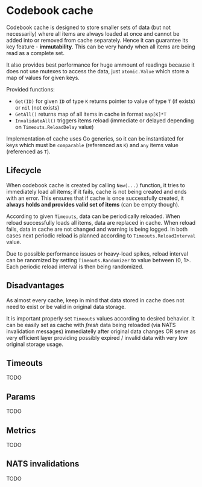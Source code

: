# Codebook cache

Codebook cache is designed to store smaller sets of data (but not necessarily) where all items are always loaded at once and cannot be added into or removed from cache separately. Hence it can guarantee its key feature - **immutability**. This can be very handy when all items are being read as a complete set.

It also provides best performance for huge ammount of readings because it does not use mutexes to access the data, just `atomic.Value` which store a map of values for given keys.

Provided functions:

-   `Get(ID)` for given `ID` of type `K` returns pointer to value of type `T` (if exists) or `nil` (not exists)
-   `GetAll()` returns map of all items in cache in format `map[K]*T`
-   `InvalidateAll()` triggers items reload (immediate or delayed depending on `Timeouts.ReloadDelay` value)

Implementation of cache uses Go generics, so it can be instantiated for keys which must be `comparable` (referenced as `K`) and `any` items value (referenced as `T`).

## Lifecycle

When codebook cache is created by calling `New(...)` function, it tries to immediately load all items; if it fails, cache is not being created and ends with an error. This ensures that if cache is once successfully created, it **always holds and provides valid set of items** (can be empty though).

According to given `Timeouts`, data can be periodically reloaded. When reload successfully loads all items, data are replaced in cache. When reload fails, data in cache are not changed and warning is being logged. In both cases next periodic reload is planned according to `Timeouts.ReloadInterval` value.

Due to possible performance issues or heavy-load spikes, reload interval can be ranomized by setting `Timeouts.Randomizer` to value between (0, 1>. Each periodic reload interval is then being randomized.

## Disadvantages

As almost every cache, keep in mind that data stored in cache does not need to exist or be valid in original data storage.

It is important properly set `Timeouts` values according to desired behavior. It can be easily set as cache with _fresh_ data being reloaded (via NATS invalidation messages) immediatelly after original data changes OR serve as very efficient layer providing possibly expired / invalid data with very low original storage usage.

## Timeouts

TODO

## Params

TODO

## Metrics

TODO

## NATS invalidations

TODO
